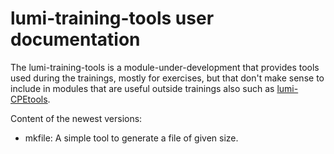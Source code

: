 # lumi-training-tools user documentation

The lumi-training-tools is a module-under-development that provides tools used
during the trainings, mostly for exercises, but that don't make sense to include
in modules that are useful outside trainings also such as
[lumi-CPEtools](../lumi-CPEtools).

Content of the newest versions:

-   mkfile: A simple tool to generate a file of given size.


